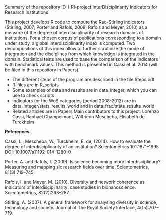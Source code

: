 Summary of the repository  ID-I-RI-project 
InterDisciplinarity Indicators for Research Institutions


This project develops R code to compute the Rao-Stirling indicators (Stirling, 2007; Porter and Rafols, 2009; Rafols and Meyer, 2010) as a measure of the degree of interdisciplinarity of research domains of institutions. For a chosen corpus of publications corresponding to a domain under study, a global interdisciplinarity index is computed. Two decompositions of this index allow to further scrutinize the mode of integration and the disciplines from which knowledge is integrated in the domain. Statistical tests are used to base the comparison of the indicators with benchmark values. This method is presented in Cassi et al. 2014 (will be filed in this repository in Papers). 
* The different steps of the program are described in the file Steps.odt
* R-files are in R_scripts
* Some examples of data and results are in data_integer, which you can use to check scripts
* Indicators for the WoS categories (period 2008-2012) are in data_integer/stats_results_world and in data_frac/stats_results_world
* Related articles are in Papers
Main contributors to this project: Lorenzo Cassi, Raphaël Champeimont, Wilfriedo Mescheba, Élisabeth de Turckheim

**References**

Cassi, L., Mescheba, W., Turckheim, E. de, (2014). How to evaluate the degree of interdisciplinarity of an institution? Scientometrics 101:1871–1895 DOI: 10.1007/s11192-014-1280-0

Porter, A. and Rafols, I. (2009). Is science becoming more interdisciplinary? Measuring and mapping six research fields over time. Scientometrics, 81(3):719–745.

Rafols, I. and Meyer, M. (2010). Diversity and network coherence as indicators of interdisciplinarity: case studies in bionanoscience. Scientometrics, 82(2):263–287.

Stirling, A. (2007). A general framework for analysing diversity in science, technology and society. Journal of The Royal Society Interface, 4(15):707–719.
